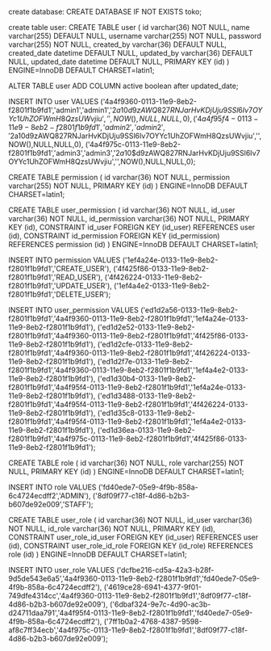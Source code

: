 create database:
CREATE DATABASE IF NOT EXISTS toko;

create table user:
CREATE TABLE user (
    id varchar(36) NOT NULL,
    name varchar(255) DEFAULT NULL,
    username varchar(255) NOT NULL,
    password varchar(255) NOT NULL,
    created_by varchar(36) DEFAULT NULL,
    created_date datetime DEFAULT NULL,
    updated_by varchar(36) DEFAULT NULL,
    updated_date datetime DEFAULT NULL,
    PRIMARY KEY (id)
) ENGINE=InnoDB DEFAULT CHARSET=latin1;

ALTER TABLE user ADD COLUMN active boolean after updated_date;

INSERT INTO user
VALUES ('4a4f9360-0113-11e9-8eb2-f2801f1b9fd1','admin1','admin1','$2a$10$d9zAWQ827RNJarHvKDjUju9SSl6Iv7OYYc1UhZOFWmH8QzsUWvjiu','',NOW(),NULL,NULL,0),
        ('4a4f95f4-0113-11e9-8eb2-f2801f1b9fd1','admin2','admin2','$2a$10$d9zAWQ827RNJarHvKDjUju9SSl6Iv7OYYc1UhZOFWmH8QzsUWvjiu','',NOW(),NULL,NULL,0),
        ('4a4f975c-0113-11e9-8eb2-f2801f1b9fd1','admin3','admin3','$2a$10$d9zAWQ827RNJarHvKDjUju9SSl6Iv7OYYc1UhZOFWmH8QzsUWvjiu','',NOW(),NULL,NULL,0);

CREATE TABLE permission (
    id varchar(36) NOT NULL,
    permission varchar(255) NOT NULL,
    PRIMARY KEY (id)
) ENGINE=InnoDB DEFAULT CHARSET=latin1;

CREATE TABLE user_permission (
    id varchar(36) NOT NULL,
    id_user varchar(36) NOT NULL,
    id_permission varchar(36) NOT NULL,
    PRIMARY KEY (id),
    CONSTRAINT id_user FOREIGN KEY (id_user) REFERENCES user (id),
    CONSTRAINT id_permission FOREIGN KEY (id_permission) REFERENCES permission (id)
) ENGINE=InnoDB DEFAULT CHARSET=latin1;

INSERT INTO permission
VALUES ('1ef4a24e-0133-11e9-8eb2-f2801f1b9fd1','CREATE_USER'),
        ('4f425f86-0133-11e9-8eb2-f2801f1b9fd1','READ_USER'),
        ('4f426224-0133-11e9-8eb2-f2801f1b9fd1','UPDATE_USER'),
        ('1ef4a4e2-0133-11e9-8eb2-f2801f1b9fd1','DELETE_USER');

INSERT INTO user_permission
VALUES ('ed1d2a56-0133-11e9-8eb2-f2801f1b9fd1','4a4f9360-0113-11e9-8eb2-f2801f1b9fd1','1ef4a24e-0133-11e9-8eb2-f2801f1b9fd1'),
        ('ed1d2e52-0133-11e9-8eb2-f2801f1b9fd1','4a4f9360-0113-11e9-8eb2-f2801f1b9fd1','4f425f86-0133-11e9-8eb2-f2801f1b9fd1'),
        ('ed1d2cfe-0133-11e9-8eb2-f2801f1b9fd1','4a4f9360-0113-11e9-8eb2-f2801f1b9fd1','4f426224-0133-11e9-8eb2-f2801f1b9fd1'),
        ('ed1d2f7e-0133-11e9-8eb2-f2801f1b9fd1','4a4f9360-0113-11e9-8eb2-f2801f1b9fd1','1ef4a4e2-0133-11e9-8eb2-f2801f1b9fd1'),
        ('ed1d30b4-0133-11e9-8eb2-f2801f1b9fd1','4a4f95f4-0113-11e9-8eb2-f2801f1b9fd1','1ef4a24e-0133-11e9-8eb2-f2801f1b9fd1'),
        ('ed1d3488-0133-11e9-8eb2-f2801f1b9fd1','4a4f95f4-0113-11e9-8eb2-f2801f1b9fd1','4f426224-0133-11e9-8eb2-f2801f1b9fd1'),
        ('ed1d35c8-0133-11e9-8eb2-f2801f1b9fd1','4a4f95f4-0113-11e9-8eb2-f2801f1b9fd1','1ef4a4e2-0133-11e9-8eb2-f2801f1b9fd1'),
        ('ed1d36ea-0133-11e9-8eb2-f2801f1b9fd1','4a4f975c-0113-11e9-8eb2-f2801f1b9fd1','4f425f86-0133-11e9-8eb2-f2801f1b9fd1');

CREATE TABLE role (
    id varchar(36) NOT NULL,
    role varchar(255) NOT NULL,
    PRIMARY KEY (id)
) ENGINE=InnoDB DEFAULT CHARSET=latin1;

INSERT INTO role
VALUES ('fd40ede7-05e9-4f9b-858a-6c4724ecdff2','ADMIN'),
        ('8df09f77-c18f-4d86-b2b3-b607de92e009','STAFF');

CREATE TABLE user_role (
    id varchar(36) NOT NULL,
    id_user varchar(36) NOT NULL,
    id_role varchar(36) NOT NULL,
    PRIMARY KEY (id),
    CONSTRAINT user_role_id_user FOREIGN KEY (id_user) REFERENCES user (id),
    CONSTRAINT user_role_id_role FOREIGN KEY (id_role) REFERENCES role (id)
) ENGINE=InnoDB DEFAULT CHARSET=latin1;

INSERT INTO user_role
VALUES ('dcfbe216-cd5a-42a3-b28f-9d5de543e6a5','4a4f9360-0113-11e9-8eb2-f2801f1b9fd1','fd40ede7-05e9-4f9b-858a-6c4724ecdff2'),
	    ('4619ce28-6941-4377-9f01-749dfe4314cc','4a4f9360-0113-11e9-8eb2-f2801f1b9fd1','8df09f77-c18f-4d86-b2b3-b607de92e009'),
	    ('6dbaf324-9e7c-4d90-ac3b-d24711daa791','4a4f95f4-0113-11e9-8eb2-f2801f1b9fd1','fd40ede7-05e9-4f9b-858a-6c4724ecdff2'),
	    ('7ff1b0a2-4768-4387-9598-af8c7ff34ecb','4a4f975c-0113-11e9-8eb2-f2801f1b9fd1','8df09f77-c18f-4d86-b2b3-b607de92e009');
